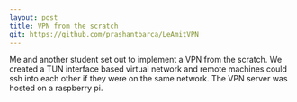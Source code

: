 ```yaml
---
layout: post
title: VPN from the scratch
git: https://github.com/prashantbarca/LeAmitVPN
---
```


Me and another student set out to implement a VPN from the scratch.
We created a TUN interface based virtual network and remote machines could ssh into each other if they were on the same network.
The VPN server was hosted on a raspberry pi.